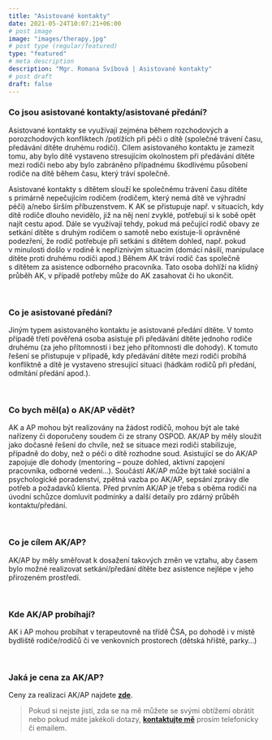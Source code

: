 ```yaml
---
title: "Asistované kontakty"
date: 2021-05-24T10:07:21+06:00
# post image
image: "images/therapy.jpg"
# post type (regular/featured)
type: "featured"
# meta description
description: "Mgr. Romana Svíbová | Asistované kontakty"
# post draft
draft: false
---
```


### Co jsou asistované kontakty/asistované předání?
Asistované kontakty se využívají zejména během rozchodových a porozchodových konfliktech /potížích při péči o dítě (společné trávení času, předávání dítěte druhému rodiči). Cílem asistovaného kontaktu je zamezit tomu, aby bylo dítě vystaveno stresujícím okolnostem při předávání dítěte mezi rodiči nebo aby bylo zabráněno případnému škodlivému působení rodiče na dítě během času, který tráví společně.

Asistované kontakty s dítětem slouží ke společnému trávení času dítěte s primárně nepečujícím rodičem (rodičem, který nemá dítě ve výhradní péči) a/nebo širším příbuzenstvem. K AK se přistupuje např. v situacích, kdy dítě rodiče dlouho nevidělo, již na něj není zvyklé, potřebují si k sobě opět najít cestu apod. Dále se využívají tehdy, pokud má pečující rodič obavy ze setkání dítěte s druhým rodičem o samotě nebo existuje-li oprávněné podezření, že rodič potřebuje při setkání s dítětem dohled, např. pokud v minulosti došlo v rodině k nepříznivým situacím (domácí násilí, manipulace dítěte proti druhému rodiči apod.)
Během AK tráví rodič čas společně s dítětem za asistence odborného pracovníka. Tato osoba dohlíží na klidný průběh AK, v případě potřeby může do AK zasahovat či ho ukončit.

<br>

### Co je asistované předání?
Jiným typem asistovaného kontaktu je asistované předání dítěte. V tomto případě třetí pověřená osoba asistuje při předávání dítěte jednoho rodiče druhému (za jeho přítomnosti i bez jeho přítomnosti dle dohody). K tomuto řešení se přistupuje v případě, kdy předávání dítěte mezi rodiči probíhá konfliktně a dítě je vystaveno stresující situaci (hádkám rodičů při předání, odmítání předání apod.).

<br>

### Co bych měl(a) o AK/AP vědět?
AK a AP mohou být realizovány na žádost rodičů, mohou být ale také nařízeny či doporučeny soudem či ze strany OSPOD.
AK/AP by měly sloužit jako dočasné řešení do chvíle, než se situace mezi rodiči stabilizuje, případně do doby, než o péči o dítě rozhodne soud.
Asistující se do AK/AP zapojuje dle dohody (mentoring – pouze dohled, aktivní zapojení pracovníka, odborné vedení…).
Součástí AK/AP může být také sociální a psychologické poradenství, zpětná vazba po AK/AP, sepsání zprávy dle potřeb a požadavků klienta.
Před prvním AK/AP je třeba s oběma rodiči na úvodní schůzce domluvit podmínky a další detaily pro zdárný průběh kontaktu/předání.

<br>

### Co je cílem AK/AP?
AK/AP by měly směřovat k dosažení takových změn ve vztahu, aby časem bylo možné realizovat setkání/předání dítěte bez asistence nejlépe v jeho přirozeném prostředí.

<br>

### Kde AK/AP probíhají?
AK i AP mohou probíhat v terapeutovně na třídě ČSA, po dohodě i v místě bydliště rodiče/rodičů či ve venkovních prostorech (dětská hřiště, parky…)

<br>

### Jaká je cena za AK/AP?
Ceny za realizaci AK/AP najdete [**zde**](/cenik).


> Pokud si nejste jistí, zda se na mě můžete se svými obtížemi obrátit nebo pokud máte jakékoli dotazy, [**kontaktujte mě**](/contact) prosím telefonicky či emailem.
